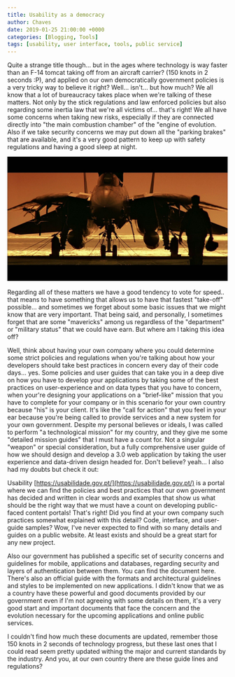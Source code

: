 ```yaml
---
title: Usability as a democracy
author: Chaves
date: 2019-01-25 21:00:00 +0000
categories: [Blogging, Tools]
tags: [usability, user interface, tools, public service]
---
```

Quite a strange title though... but in the ages where technology is way faster than an F-14 tomcat taking off from an aircraft carrier? (150 knots in 2 seconds :P), and applied on our own democratically government policies is a very tricky way to believe it right? Well... isn't... but how much? We all know that a lot of bureaucracy takes place when we're talking of these matters. Not only by the stick regulations and law enforced policies but also regarding some inertia law that we're all victims of... that's right! We all have some concerns when taking new risks, especially if they are connected directly into "the main combustion chamber" of the "engine of evolution. Also if we take security concerns we may put down all the "parking brakes" that are available, and it's a very good pattern to keep up with safety regulations and having a good sleep at night.

![f14_top.jpg](/assets/img/posts/f14_top.jpg)

Regarding all of these matters we have a good tendency to vote for speed.. that means to have something that allows us to have that fastest "take-off" possible... and sometimes we forget about some basic issues that we might know that are very important. That being said, and personally, I sometimes forget that are some "mavericks" among us regardless of the "department" or "military status" that we could have earn. But where am I taking this idea off?

Well, think about having your own company where you could determine some strict policies and regulations when you're talking about how your developers should take best practices in concern every day of their code days... yes. Some policies and user guides that can take you in a deep dive on how you have to develop your applications by taking some of the best practices on user-experience and on data types that you have to concern, when your're designing your applications on a "brief-like" mission that you have to complete for your company or in this scenario for your own country because "his" is your client. It's like the "call for action" that you feel in your ear because you're being called to provide services and a new system for your own government. Despite my personal believes or ideals, I was called to perform "a technological mission" for my country, and they give me some "detailed mission guides" that I must have a count for. Not a singular "weapon" or special consideration, but a fully comprehensive user guide of how we should design and develop a 3.0 web application by taking the user experience and data-driven design headed for. Don't believe? yeah... I also had my doubts but check it out:

Usability [https://usabilidade.gov.pt/](https://usabilidade.gov.pt/) is a portal where we can find the policies and best practices that our own government has decided and written in clear words and examples that show us what should be the right way that we must have a count on developing public-faced content portals! That's right! Did you find at your own company such practices somewhat explained with this detail? Code, interface, and user-guide samples? Wow, I've never expected to find with so many details and guides on a public website. At least exists and should be a great start for any new project.

Also our government has published a specific set of security concerns and guidelines for mobile, applications and databases, regarding security and layers of authentication between them. You can find the document here. There's also an official guide with the formats and architectural guidelines and styles to be implemented on new applications. I didn't know that we as a country have these powerful and good documents provided by our government even if I'm not agreeing with some details on them, it's a very good start and important documents that face the concern and the evolution necessary for the upcoming applications and online public services.

I couldn't find how much these documents are updated, remember those 150 knots in 2 seconds of technology progress, but these last ones that I could read seem pretty updated withing the major and current standards by the industry. And you, at our own country there are these guide lines and regulations?